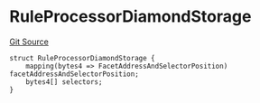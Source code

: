 # RuleProcessorDiamondStorage
[Git Source](https://github.com/thrackle-io/tron/blob/764000f27aa19925e60dae8d757a097eec620706/src/protocol/economic/ruleProcessor/RuleProcessorDiamondLib.sol)


```solidity
struct RuleProcessorDiamondStorage {
    mapping(bytes4 => FacetAddressAndSelectorPosition) facetAddressAndSelectorPosition;
    bytes4[] selectors;
}
```

